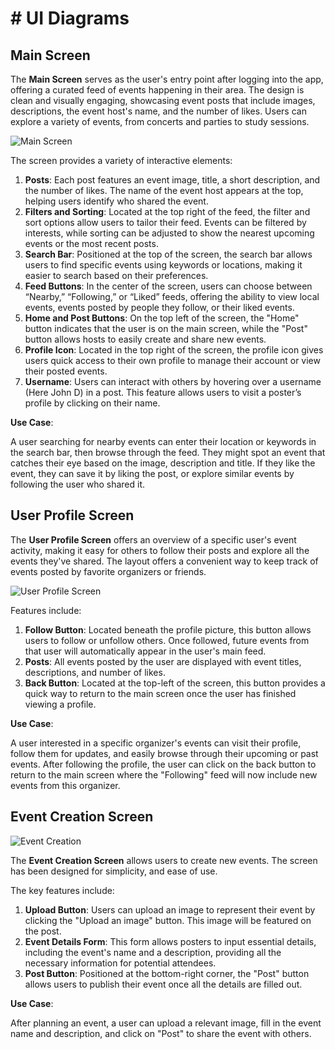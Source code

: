 # # UI Diagrams

## Main Screen

The **Main Screen** serves as the user's entry point after logging into the app, offering a curated feed of events happening in their area. The design is clean and visually engaging, showcasing event posts that include images, descriptions, the event host's name, and the number of likes. Users can explore a variety of events, from concerts and parties to study sessions.

![Main Screen](CS326Team26/team/MainDashboard.png)

The screen provides a variety of interactive elements:

1. **Posts**: Each post features an event image, title, a short description, and the number of likes. The name of the event host appears at the top, helping users identify who shared the event.
2. **Filters and Sorting**: Located at the top right of the feed, the filter and sort options allow users to tailor their feed. Events can be filtered by interests, while sorting can be adjusted to show the nearest upcoming events or the most recent posts.
3. **Search Bar**: Positioned at the top of the screen, the search bar allows users to find specific events using keywords or locations, making it easier to search based on their preferences.
4. **Feed Buttons**: In the center of the screen, users can choose between “Nearby,” “Following,” or “Liked” feeds, offering the ability to view local events, events posted by people they follow, or their liked events.
5. **Home and Post Buttons**: On the top left of the screen, the "Home" button indicates that the user is on the main screen, while the "Post" button allows hosts to easily create and share new events.
6. **Profile Icon**: Located in the top right of the screen, the profile icon gives users quick access to their own profile to manage their account or view their posted events.
6. **Username**: Users can interact with others by hovering over a username (Here John D) in a post. This feature allows users to visit a poster’s profile by clicking on their name.

**Use Case**: 

A user searching for nearby events can enter their location or keywords in the search bar, then browse through the feed. They might spot an event that catches their eye based on the image, description and title. If they like the event, they can save it by liking the post, or explore similar events by following the user who shared it.

## User Profile Screen

The **User Profile Screen** offers an overview of a specific user's event activity, making it easy for others to follow their posts and explore all the events they've shared. The layout offers a convenient way to keep track of events posted by favorite organizers or friends.

![User Profile Screen](CS326Team26/team/Profile.png)

Features include:
1. **Follow Button**: Located beneath the profile picture, this button allows users to follow or unfollow others. Once followed, future events from that user will automatically appear in the user's main feed.
2. **Posts**: All events posted by the user are displayed with event titles, descriptions, and number of likes.
3. **Back Button**: Located at the top-left of the screen, this button provides a quick way to return to the main screen once the user has finished viewing a profile.

**Use Case**: 

A user interested in a specific organizer's events can visit their profile, follow them for updates, and easily browse through their upcoming or past events. After following the profile, the user can click on the back button to return to the main screen where the "Following" feed will now include new events from this organizer.

## Event Creation Screen

![Event Creation](CS326Team26/team/Post.png)

The **Event Creation Screen** allows users to create new events. The screen has been designed for simplicity, and ease of use.

The key features include:
1. **Upload Button**: Users can upload an image to represent their event by clicking the "Upload an image" button. This image will be featured on the post.
2. **Event Details Form**: This form allows posters to input essential details, including the event's name and a description, providing all the necessary information for potential attendees. 
3. **Post Button**: Positioned at the bottom-right corner, the "Post" button allows users to publish their event once all the details are filled out.

**Use Case**: 

After planning an event, a user can upload a relevant image, fill in the event name and description, and click on "Post" to share the event with others. 
